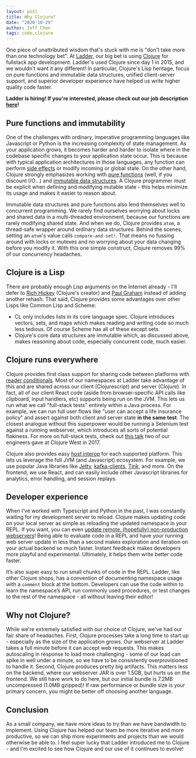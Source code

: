 ```yaml
---
layout: post
title: Why Clojure?
date: "2020-10-29"
author: Jeff Chen
tags: code,clojure
---
```


One piece of unattributed wisdom that's stuck with me is "don't take more than one technology bet". At [Ladder](https://www.ladderlife.com), our big bet is using [Clojure](https://clojure.org/) for fullstack app development. Ladder's used Clojure since day 1 in 2015, and we wouldn't want it any different! In particular, Clojure's Lisp heritage, focus on pure functions and immutable data structures, unified client-server support, and superior developer experience have helped us write higher quality code faster.

**Ladder is hiring! If you're interested, please check out our job description [here](https://grnh.se/5cebfb331us)!**

<!-- excerpt -->

## Pure functions and immutability

One of the challenges with ordinary, imperative programming languages like Javascript or Python is the increasing complexity of state management. As your application grows, it becomes harder and harder to isolate where in the codebase specific changes to your application state occur. This is because with typical application architectures in those languages, any function can perform [side effects](https://en.wikipedia.org/wiki/Side_effect_%28computer_science%29) or modify incoming or global state. On the other hand, Clojure strongly emphasizes working with [pure functions](https://en.wikipedia.org/wiki/Pure_function) (well, if you discount I/O...) and [immutable data structures](https://clojure.org/about/state). A Clojure programmer must be explicit when defining and modifying mutable state - this helps minimize its usage and makes it easier to reason about.

Immutable data structures and pure functions also lend themselves well to concurrent programming. We rarely find ourselves worrying about locks and shared data in a multi-threaded environment, because our functions are rarely modifying shared state. And when we do, Clojure provides `atom`, a thread-safe wrapper around ordinary data structures. Behind the scenes, setting an `atom`'s value calls `compare-and-set!`. That means no fussing around with locks or mutexes and no worrying about your data changing before you modify it. With this one simple construct, Clojure removes 99% of our concurrency headaches.

## Clojure is a Lisp

There are probably enough Lisp arguments on the Internet already - I'll defer to [Rich Hickey](https://clojure.org/about/rationale#_lisp_is_a_good_thing) (Clojure's creator) and [Paul Graham](http://www.paulgraham.com/avg.html) instead of adding another rehash. That said, Clojure provides some advantages over other Lisps like Common Lisp and Scheme:

- CL only includes lists in its core language spec. Clojure introduces vectors, sets, and maps which makes reading and writing code so much less tedious. Of course Scheme has all of these except sets.
- Clojure's core data structures are immutable which, as discussed above, makes reasoning about code, especially concurrent code, much easier.

## Clojure runs everywhere

Clojure provides first class support for sharing code between platforms with [reader conditionals](https://clojure.org/guides/reader_conditionals). Most of our namespaces at Ladder take advantage of this and are shared across our client (Clojurescript) and server (Clojure). In fact, all of our client React code (aside from browser-specific API calls like clipboard, input handlers, etc) supports being run on the JVM. This lets us run what we call "full-stack tests" entirely within a Java process. For example, we can run full user flows like "user can accept a life insurance policy" and assert against both client and server state **in the same test**. The closest analogue without this superpower would be running a Selenium test against a running webserver, which introduces all sorts of potential flakiness. For more on full-stack tests, check out [this talk](https://www.youtube.com/watch?v=qijWBPYkRAQ&t=346s) two of our engineers gave at Clojure West in 2017.

Clojure also provides easy [host interop](https://clojure.org/guides/reader_conditionals#_host_interop) for each supported platform. This lets us leverage the full JVM (and Javascript) ecosystem. For example, we use popular Java libraries like [Jetty](https://www.eclipse.org/jetty/), [kafka-clients](https://mvnrepository.com/artifact/org.apache.kafka/kafka-clients), [Tink](https://github.com/google/tink), and more. On the frontend, we use React, and can easily include other Javascript libraries for analytics, error handling, and session replays.

## Developer experience

When I’ve worked with Typescript and Python in the past, I was constantly waiting for my development server to reload. Clojure makes updating code on your local server as simple as reloading the updated namespace in your REPL. If you want, you can even [update remote, (hopefully) non-production webservers](https://github.com/nrepl/nrepl)! Being able to evaluate code in a REPL and have your running web server update in less than a second makes exploration and iteration on your actual backend so much faster. Instant feedback makes developers more playful and experimental. Ultimately, it helps them write better code faster.

It’s also super easy to run small chunks of code in the REPL. Ladder, like other Clojure shops, has a convention of documenting namespace usage with a `comment` block at the bottom. Developers can use the code within to learn the namespace’s API, run commonly used procedures, or test changes to the rest of the namespace - all without leaving their editor!

## Why not Clojure?

While we're extremely satisfied with our choice of Clojure, we've had our fair share of headaches. First, Clojure processes take a long time to start up - especially as the size of the application grows. Our webserver at Ladder takes a full minute before it can accept web requests. This makes autoscaling in response to load more challenging - some of our load can spike in well under a minute, so we have to be consistently overprovisioned to handle it. Second, Clojure produces pretty big artifacts. This matters less on the backend, where our webserver JAR is over 1.5GB, but hurts us on the frontend. We still have work to do here, but our initial bundle is 7.2MB uncompressed (1.0MB gzipped)! If raw performance or bundle size is your primary concern, you might be better off choosing another language.

## Conclusion

As a small company, we have more ideas to try than we have bandwidth to implement. Using Clojure has helped our team be more iterative and more productive, so we can ship more experiments and projects than we would otherwise be able to. I feel super lucky that Ladder introduced me to Clojure - and I'm excited to see how Clojure and our use of it continues to evolve!
